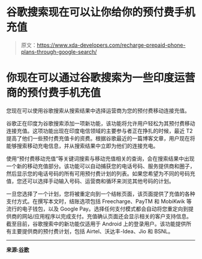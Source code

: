 # 谷歌搜索现在可以让你给你的预付费手机充值

> 原文：<https://www.xda-developers.com/recharge-prepaid-phone-plans-through-google-search/>

# 你现在可以通过谷歌搜索为一些印度运营商的预付费手机充值

您现在可以使用谷歌搜索从搜索结果中选择运营商为您的预付费移动连接充值。

谷歌正在印度为谷歌搜索添加一项新功能，该功能将允许用户轻松为其预付费移动连接充值。这项功能出现在印度电信领域的主要参与者正在挣扎的时候，最近 T2 提高了他们一些预付费充值卡的资费。根据谷歌最近的一篇博客文章，用户现在将能够搜索移动充电信息，并从搜索结果中立即为他们的连接充电。

使用“预付费移动充值”等关键词搜索与移动充值相关的查询，会在搜索结果中出现一个新的移动充值部分。该功能可以自动捕获您的电话号码、服务提供商和圈子，然后显示您的电话号码的所有可用预付费计划的列表。如果您希望为不同的号码充值，您还可以选择手动输入号码、运营商和循环来浏览其他号码的计划。

一旦您选择了一个计划，您将被重定向到一个结帐页面，该页面提供了充值的各种支付方式。在撰写本文时，结账选项包括 Freecharge、PayTM 和 MobiKwik 等流行的电子钱包，以及 Google Pay。选择任何支付模式都会自动将您重定向到提供商的网站/应用程序以完成支付。充值确认页面还会显示相关的客户支持信息。截至目前，谷歌搜索中的新功能仅适用于 Android 上的登录用户。该功能提供所有主要提供商的预付费计划，包括 Airtel、沃达丰-Idea、Jio 和 BSNL。

* * *

**来源:[谷歌](https://india.googleblog.com/2020/02/find-and-select-prepaid-mobile-recharge.html)**